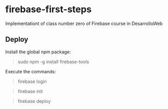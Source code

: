 # firebase-first-steps
Implementationt of class number zero of Firebase course in DesarrolloWeb

## Deploy
Install the global npm package:

> sudo npm -g install firebase-tools

Execute the commands:

> firebase login

> firebase init

> firebase deploy